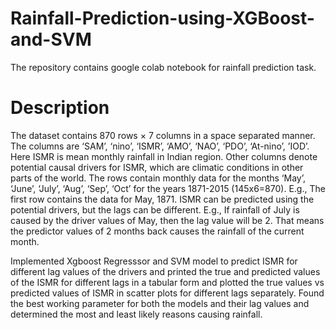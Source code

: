 # Rainfall-Prediction-using-XGBoost-and-SVM
The repository contains google colab notebook for rainfall prediction task.

# Description
The dataset contains 870 rows × 7 columns in a space separated manner. The columns are ‘SAM’, ‘nino’, ‘ISMR’, ‘AMO’, ‘NAO’, ‘PDO’, ‘At-nino’, ’IOD’. Here ISMR is mean monthly rainfall in Indian region. Other columns denote potential causal drivers for ISMR, which are climatic conditions in other parts of the world. The rows contain monthly data for the months ‘May’, ‘June’, ‘July’, ‘Aug’, ‘Sep’, ‘Oct’ for the years 1871-2015 (145x6=870).  E.g., The first row contains the data for May, 1871. 
ISMR can be predicted using the potential drivers, but the lags can be different. E.g., If rainfall of July is caused by the driver values of May, then the lag value will be 2. That means the predictor values of 2 months back causes the rainfall of the current month. 

Implemented Xgboost Regresssor and SVM model to predict ISMR for different lag values of the drivers and printed the true and predicted values of the ISMR for different lags in a tabular form and plotted the true values vs predicted values of ISMR in scatter plots for different lags separately. Found the best working parameter for both the models and their lag values and determined the most and least likely reasons causing rainfall.
